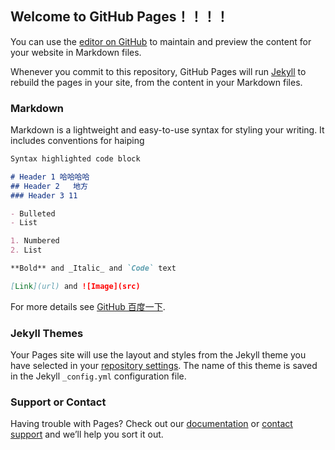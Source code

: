 ## Welcome to GitHub Pages！！！！

You can use the [editor on GitHub](https://github.com/haiping009/moban01/edit/master/README.md) to maintain and preview the content for your website in Markdown files.

Whenever you commit to this repository, GitHub Pages will run [Jekyll](https://jekyllrb.com/) to rebuild the pages in your site, from the content in your Markdown files.

### Markdown

Markdown is a lightweight and easy-to-use syntax for styling your writing. It includes conventions for haiping

```markdown
Syntax highlighted code block

# Header 1 哈哈哈哈
## Header 2   地方
### Header 3 11

- Bulleted
- List

1. Numbered
2. List

**Bold** and _Italic_ and `Code` text

[Link](url) and ![Image](src)
```

For more details see [GitHub 百度一下](https://www.baidu.com/).

### Jekyll Themes

Your Pages site will use the layout and styles from the Jekyll theme you have selected in your [repository settings](https://github.com/haiping009/moban01/settings). The name of this theme is saved in the Jekyll `_config.yml` configuration file.

### Support or Contact

Having trouble with Pages? Check out our [documentation](https://help.github.com/categories/github-pages-basics/) or [contact support](https://github.com/contact) and we’ll help you sort it out.

